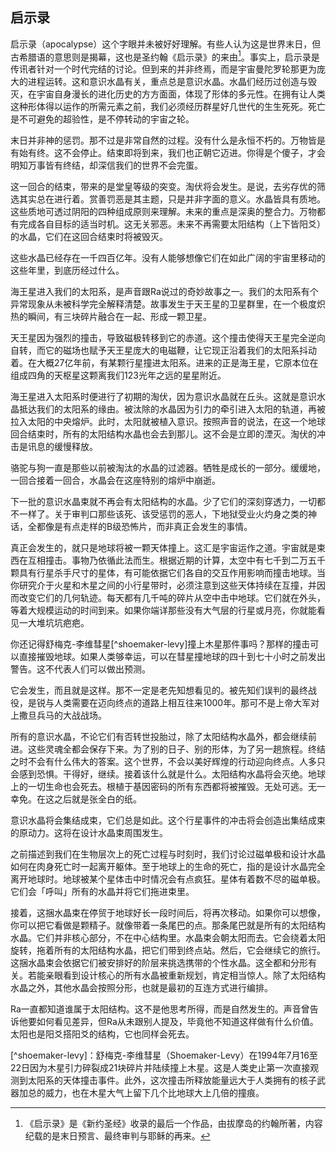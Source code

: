 ## 启示录

启示录（apocalypse）这个字眼并未被好好理解。有些人认为这是世界末日，但古希腊语的意思则是揭幕，这也是圣约翰《启示录》的来由[^apocalypse]。事实上，启示录是传讯者针对一个时代完结的讨论。但到来的并非终焉，而是宇宙曼陀罗轮那更为庞大的进程运转。这和意识水晶有关，重点总是意识水晶。水晶们经历过创造与毁灭，在宇宙自身漫长的进化历史的方方面面，体现了形体的多元性。在拥有让人类这种形体得以运作的所需元素之前，我们必须经历群星好几世代的生生死死。死亡是不可避免的超验性，是不停转动的宇宙之轮。

末日并非神的惩罚。那不过是非常自然的过程。没有什么是永恒不朽的。万物皆是有始有终。这不会停止。结束即将到来，我们也正朝它迈进。你得是个傻子，才会明知万事皆有终结，却深信我们的世界不会完蛋。

这一回合的结束，带来的是堂皇等级的突变。淘伏将会发生。是说，去劣存优的筛选其实总在进行着。赏善罚恶是其主题，只是并非字面的意义。水晶皆具有质地。这些质地可透过阴阳的四种组成原则来理解。未来的重点是深奥的整合力。万物都有完成各自目标的适当时机。这无关邪恶。未来不再需要太阳结构（上下皆阳爻）的水晶，它们在这回合结束时将被毁灭。

这些水晶已经存在一千四百亿年。没有人能够想像它们在如此广阔的宇宙里移动的这些年里，到底历经过什么。

海王星进入我们的太阳系，是声音跟Ra说过的奇妙故事之一。我们的太阳系有个异常现象从未被科学完全解释清楚。故事发生于天王星的卫星群里，在一个极度炽热的瞬间，有三块碎片融合在一起、形成一颗卫星。

天王星因为强烈的撞击，导致磁极转移到它的赤道。这个撞击使得天王星完全逆向自转，而它的磁场也赋予天王星庞大的电磁鞭，让它现正沿着我们的太阳系抖动着。在大概27亿年前，有某颗行星撞进太阳系。进来的正是海王星，它原本位在组成四角的天枢星这颗离我们123光年之远的星星附近。

海王星进入太阳系时便进行了初期的淘伏，因为意识水晶就在丘头。这就是意识水晶抵达我们的太阳系的缘由。被汰除的水晶因为引力的牵引进入太阳的轨道，再被拉入太阳的中央熔炉。此时，太阳就被植入意识。按照声音的说法，在这一个地球回合结束时，所有的太阳结构水晶也会去到那儿。这不会是立即的湮灭。淘伏的冲击是讯息的缓慢释放。

骆驼与狗一直是那些以前被淘汰的水晶的过滤器。牺牲是成长的一部分。缓缓地，一回合接着一回合，水晶会在这座特别的熔炉中崩逝。

下一批的意识水晶束就不再会有太阳结构的水晶。少了它们的深刻穿透力，一切都不一样了。关于审判口那些该死、该受惩罚的恶人，下地狱受业火灼身之类的神话，全都像是有点走样的B级恐怖片，而非真正会发生的事情。

真正会发生的，就只是地球将被一颗天体撞上。这汇是宇宙运作之道。宇宙就是束西在互相撞击。事物乃依循此法而生。根据近期的计算，太空中有七千到二万五千颗具有行星杀手尺寸的星体，有可能依据它们各自的交互作用影响而撞击地球。当你研究介于火星和木星之间的小行星带时，必须注意到这些天体持续在互撞，并因而改变它们的几何轨迹。每天都有几千吨的碎片从空中击中地球。它们就在外头，等着大规模运动的时间到来。如果你端详那些没有大气层的行星或月亮，你就能看见一大堆坑坑疤疤。

你还记得舒梅克-李维彗星[^shoemaker-levy]撞上木星那件事吗？那样的撞击可以直接摧毁地球。如果人类够幸运，可以在彗星撞地球的四十到七十小时之前发出警告。这不代表人们可以做出预测。

它会发生，而且就是这样。那不一定是老先知想看见的。被先知们误判的最终战役，是锐与人类需要在迈向终点的道路上相互往来1000年。那可不是上帝大军对上撒旦兵马的大战战场。

所有的意识水晶，不论它们有否转世投胎过，除了太阳结构水晶外，都会继续前进。这些灵魂全都会保存下来。为了别的日子、别的形体，为了另一趟旅程。终结之时不会有什么伟大的答案。这个世界，不会以美好辉煌的行动迎向终点。人多只会感到恐惧。干得好，继续。接着该什么就是什么。太阳结构水晶将会灭绝。地球上的一切生命也会死去。根植于基因密码的所有东西都将被摧毁。无处可逃。无一幸免。在这之后就是张全白的纸。

意识水晶将会集结成束，它们总是如此。这个行星事件的冲击将会创造出集结成束的原动力。这将在设计水晶束周围发生。

之前描述到我们在生物层次上的死亡过程与时刻时，我们讨论过磁单极和设计水晶如何在肉身死亡时一起离开躯体。至于地球上的生命的死亡，指的是设计水晶完全离开地球时。地球被某个星体击中时情况会有点疯狂。星体有着数不尽的磁单极。它们会「呼叫」所有的水晶并将它们拖进束里。

接着，这捆水晶束在停贸于地球好长一段时间后，将再次移动。如果你可以想像，你可以把它看做是颗精子。就像带着一条尾巴的点。那条尾巴就是所有的太阳结构水晶。它们并非核心部分，不在中心结构里。水晶束会朝太阳而去。它会绕着太阳旋转，拖着所有的太阳结构水晶，把它们带到终点站。然后，它会继续它的旅行。这捆水晶束会依据它们被安排好的阶层来挑选携带的个性水晶。这全都和分形有关。若能亲眼看到设计核心的所有水晶被重新规划，肯定相当惊人。除了太阳结构水晶之外，其他水晶会按照分形，也就是最初的互连方式进行编排。

Ra一直都知道谁属于太阳结构。这不是他思考所得，而是自然发生的。声音曾告诉他要如何看见差异，但Ra从未跟别人提及，毕竟他不知道这样做有什么价值。太阳也是阳爻搭阳爻的结构，它也同样会死去。


[^apocalypse]:《启示录》是《新约圣经》收录的最后一个作品，由拔摩岛的约翰所著，内容纪载的是末日预言、最终审判与耶稣的再来。

[^shoemaker-levy]：舒梅克-李维彗星（Shoemaker-Levy）在1994年7月16至22日因为木星引力碎裂成21块碎片并陆续撞上木星。这是人类史止第一次直接观测到太阳系的天体撞击事件。此外，这次撞击所释放能量远大于人类拥有的核子武器加总的威力，也在木星大气上留下几个比地球大上几倍的撞痕。

